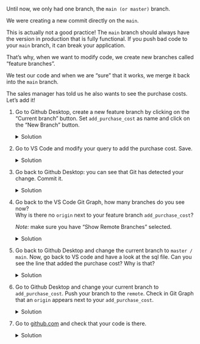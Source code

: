 <div role="tabpanel" class="tab-pane active" id="exercise-solution">
<div id="exercice-content" class="px-5 py-3">


<p>Until now, we only had one branch, the <code>main (or master)</code> branch.</p>

<p>We were creating a new commit directly on the <code>main</code>.</p>

<p>This is actually not a good practice! The <code>main</code> branch should always have the version in production that is fully functional. If you push bad code to your <code>main</code> branch, it can break your application.</p>

<p>That’s why, when we want to modify code, we create new branches called “feature branches”.</p>

<p>We test our code and when we are “sure” that it works, we merge it back into the <code>main</code> branch.</p>

<p>The sales manager has told us he also wants to see the purchase costs. Let’s add it!</p>

<ol>
<li>
<p>Go to Github Desktop, create a new feature branch by clicking on the “Current branch” button. Set <code>add_purchase_cost</code> as name and click on the “New Branch” button.</p>

<details>
<summary>Solution</summary>

<p><img src="https://wagon-public-assets.s3.eu-west-3.amazonaws.com/04-Data-Collection/05-Intro-To-Git-And-Versioning/04-First-Feature-Branch-asset-1-Screenshot_2023-09-21_at_16.07.37.png" alt=""></p>

<p><img src="https://wagon-public-assets.s3.eu-west-3.amazonaws.com/04-Data-Collection/05-Intro-To-Git-And-Versioning/04-First-Feature-Branch-asset-2-Screenshot_2023-09-21_at_16.08.19.png" alt=""></p>

</details>
</li>
<li>
<p>Go to VS Code and modify your query to add the purchase cost. Save.</p>

<details>
<summary>Solution</summary>

<p><img src="https://wagon-public-assets.s3.eu-west-3.amazonaws.com/04-Data-Collection/05-Intro-To-Git-And-Versioning/04-First-Feature-Branch-asset-3-Screenshot_2023-09-21_at_16.09.50.png" alt=""></p>

</details>
</li>
<li>
<p>Go back to Github Desktop: you can see that Git has detected your change. Commit it.</p>

<details>
<summary>Solution</summary>

<p><img src="https://wagon-public-assets.s3.eu-west-3.amazonaws.com/04-Data-Collection/05-Intro-To-Git-And-Versioning/04-First-Feature-Branch-asset-4-Screenshot_2023-09-21_at_16.10.40.png" alt=""></p>

<p><img src="https://wagon-public-assets.s3.eu-west-3.amazonaws.com/04-Data-Collection/05-Intro-To-Git-And-Versioning/04-First-Feature-Branch-asset-5-Screenshot_2023-09-21_at_16.11.24.png" alt=""></p>

</details>
</li>
<li>
<p>Go back to the VS Code Git Graph, how many branches do you see now? <br>
Why is there no <code>origin</code> next to your feature branch <code>add_purchase_cost</code>?</p>

<p><em>Note:</em> make sure you have “Show Remote Branches” selected.</p>

<details>
<summary>Solution</summary>

<p>If we don’t take into account <code>origin/head</code>, we have 3 branches here:</p>
<ul>
<li><code>main</code> branch</li>
<li><code>origin/main</code>, the remote version of the local main branch</li>
<li><code>add_purchase_cost</code>
We don’t see <code>origin</code> next to the feature branch because there is no remote branch yet. We still have to push our feature branch to the remote (<code>origin</code>).</li>
</ul>
</details>
</li>
<li>
<p>Go back to Github Desktop and change the current branch to  <code>master / main</code>. Now, go back to VS code and have a look at the sql file. Can you see the line that added the purchase cost? Why is that?</p>

<details>
<summary>Solution</summary>

<p>You can’t see the line because you added it when you were on your feature branch.  We have not made any changes on <code>main</code> locally or remotely.</p>

<p>Take a few minutes to think about it, it’s hard to understand that you have a single file on your computer <code>gwz_sales.sql</code> but that its content changes depending on which branch you are on. This is what we call versioning. You have different versions of the same file.</p>

<p>🥷🏽 Fun fact: This is a good way to hide something in your computer. A non technical person won’t be able to switch branches to see your hidden content.</p>
</details>
</li>
<li>
<p>Go to Github Desktop and change your current branch to <code>add_purchase_cost</code>. Push your branch to the <code>remote</code>. Check in Git Graph that an <code>origin</code> appears next to your <code>add_purchase_cost</code>.</p>

<details>
<summary>Solution</summary>

<p><img src="https://wagon-public-assets.s3.eu-west-3.amazonaws.com/04-Data-Collection/05-Intro-To-Git-And-Versioning/04-First-Feature-Branch-asset-6-Screenshot_2023-09-21_at_16.15.46.png" alt=""></p>

<p><img src="https://wagon-public-assets.s3.eu-west-3.amazonaws.com/04-Data-Collection/05-Intro-To-Git-And-Versioning/04-First-Feature-Branch-asset-7-Screenshot_2023-09-21_at_16.17.23.png" alt=""></p>

</details>
</li>
<li>
<p>Go to <a href="http://github.com/" target="_blank">github.com</a> and check that your code is there.</p>

<details>
<summary>Solution</summary>

<p><img src="https://wagon-public-assets.s3.eu-west-3.amazonaws.com/04-Data-Collection/05-Intro-To-Git-And-Versioning/04-First-Feature-Branch-asset-8-Screenshot_2023-09-21_at_16.19.04.png" alt=""></p>

</details>
</li>
</ol>



</div>
</div>
